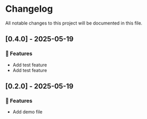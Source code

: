 # Changelog

All notable changes to this project will be documented in this file.

## [0.4.0] - 2025-05-19

### 🚀 Features

- Add test feature
- Add test feature

## [0.2.0] - 2025-05-19

### 🚀 Features

- Add demo file

<!-- generated by git-cliff -->
